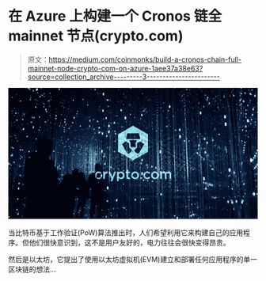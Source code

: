 # 在 Azure 上构建一个 Cronos 链全 mainnet 节点(crypto.com)

> 原文：<https://medium.com/coinmonks/build-a-cronos-chain-full-mainnet-node-crypto-com-on-azure-1aee37a38e63?source=collection_archive---------3----------------------->

![](img/215c1dcb097c05075e1d2ea05d4bec10.png)

当比特币基于工作验证(PoW)算法推出时，人们希望利用它来构建自己的应用程序。但他们很快意识到，这不是用户友好的，电力往往会很快变得昂贵。

然后是以太坊，它提出了使用以太坊虚拟机(EVM)建立和部署任何应用程序的单一区块链的想法…